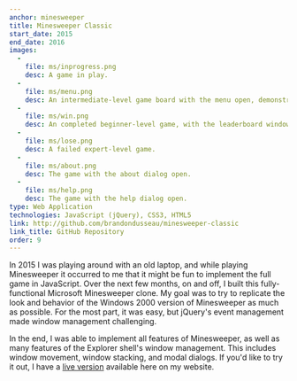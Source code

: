 ```yaml
---
anchor: minesweeper
title: Minesweeper Classic
start_date: 2015
end_date: 2016
images:
  -
    file: ms/inprogress.png
    desc: A game in play.
  -
    file: ms/menu.png
    desc: An intermediate-level game board with the menu open, demonstrating game options.
  -
    file: ms/win.png
    desc: An completed beginner-level game, with the leaderboard window open.
  -
    file: ms/lose.png
    desc: A failed expert-level game.
  -
    file: ms/about.png
    desc: The game with the about dialog open.
  -
    file: ms/help.png
    desc: The game with the help dialog open.
type: Web Application
technologies: JavaScript (jQuery), CSS3, HTML5
link: http://github.com/brandondusseau/minesweeper-classic
link_title: GitHub Repository
order: 9
---
```

In 2015 I was playing around with an old laptop, and while playing Minesweeper it occurred to me that it might
be fun to implement the full game in JavaScript. Over the next few months, on and off, I built this fully-functional
Microsoft Minesweeper clone. My goal was to try to replicate the look and behavior of the Windows 2000 version of Minesweeper as much as possible. For the most part, it was easy, but jQuery's event management made window management challenging.

In the end, I was able to implement all features of Minesweeper, as well as many features of the Explorer shell's
window management. This includes window movement, window stacking, and modal dialogs. If you'd like to try it out,
I have a [live version](/minesweeper) available here on my website.
